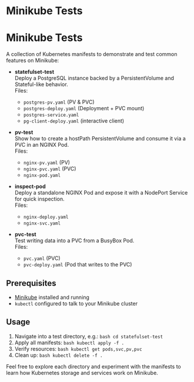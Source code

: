 # Minikube Tests
# Minikube Tests

A collection of Kubernetes manifests to demonstrate and test common features on Minikube:

- **statefulset-test**  
    Deploy a PostgreSQL instance backed by a PersistentVolume and Stateful-like behavior.  
    Files:
    - `postgres-pv.yaml` (PV & PVC)
    - `postgres-deploy.yaml` (Deployment + PVC mount)
    - `postgres-service.yaml`
    - `pg-client-deploy.yaml` (interactive client)

- **pv-test**  
    Show how to create a hostPath PersistentVolume and consume it via a PVC in an NGINX Pod.  
    Files:
    - `nginx-pv.yaml` (PV)
    - `nginx-pvc.yaml` (PVC)
    - `nginx-pod.yaml`

- **inspect-pod**  
    Deploy a standalone NGINX Pod and expose it with a NodePort Service for quick inspection.  
    Files:
    - `nginx-deploy.yaml`
    - `nginx-svc.yaml`

- **pvc-test**  
    Test writing data into a PVC from a BusyBox Pod.  
    Files:
    - `pvc.yaml` (PVC)
    - `pvc-deploy.yaml` (Pod that writes to the PVC)

## Prerequisites

- [Minikube](https://minikube.sigs.k8s.io/docs/) installed and running  
- `kubectl` configured to talk to your Minikube cluster

## Usage

1. Navigate into a test directory, e.g.:
        ```bash
        cd statefulset-test
        ```
2. Apply all manifests:
        ```bash
        kubectl apply -f .
        ```
3. Verify resources:
        ```bash
        kubectl get pods,svc,pv,pvc
        ```
4. Clean up:
        ```bash
        kubectl delete -f .
        ```

Feel free to explore each directory and experiment with the manifests to learn how Kubernetes storage and services work on Minikube.